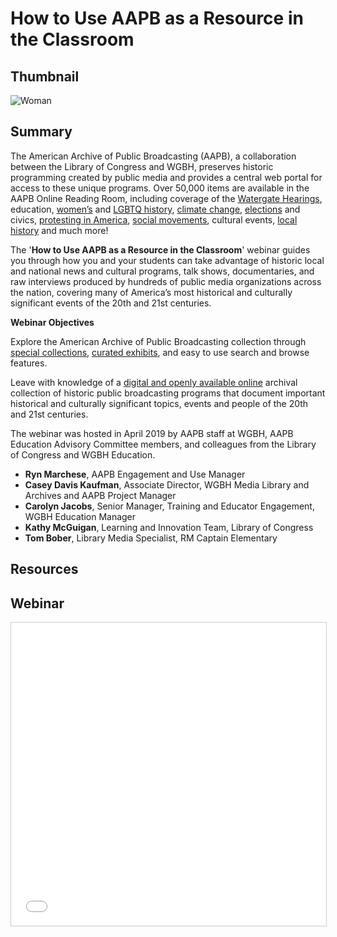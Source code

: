 # How to Use AAPB as a Resource in the Classroom

## Thumbnail

![Woman](https://s3.amazonaws.com/americanarchive.org/special-collections/Woman.jpg "Woman")

## Summary

The American Archive of Public Broadcasting (AAPB), a collaboration between the Library of Congress and WGBH, preserves historic programming created by public media and provides a central web portal for access to these unique programs. Over 50,000 items are available in the AAPB Online Reading Room, including coverage of the [Watergate Hearings](/exhibits/watergate), education, [women’s](/special_collections/woman-series) and [LGBTQ history](/special_collections/lgbt), [climate change](/exhibits/climate-change), [elections](/exhibits/presidential-elections) and civics, [protesting in America](/exhibits/first-amendment), [social movements](/exhibits/civil-rights), cultural events, [local history](/participating-orgs) and much more!

The '**How to Use AAPB as a Resource in the Classroom**' webinar guides you through how you and your students can take advantage of historic local and national news and cultural programs, talk shows, documentaries, and raw interviews produced by hundreds of public media organizations across the nation, covering many of America’s most historical and culturally significant events of the 20th and 21st centuries.

**Webinar Objectives**

Explore the American Archive of Public Broadcasting collection through [special collections](/special_collections), [curated exhibits](/exhibits), and easy to use search and browse features.

Leave with knowledge of a [digital and openly available online](/) archival collection of historic public broadcasting programs that document important historical and culturally significant topics, events and people of the 20th and 21st centuries.

The webinar was hosted in April 2019 by AAPB staff at WGBH, AAPB Education Advisory Committee members, and colleagues from the Library of Congress and WGBH Education.

* **Ryn Marchese**, AAPB Engagement and Use Manager
* **Casey Davis Kaufman**, Associate Director, WGBH Media Library and Archives and AAPB Project Manager
* **Carolyn Jacobs**, Senior Manager, Training and Educator Engagement, WGBH Education Manager
* **Kathy McGuigan**, Learning and Innovation Team, Library of Congress
* **Tom Bober**, Library Media Specialist, RM Captain Elementary

## Resources

## Webinar

<iframe src="//www.slideshare.net/slideshow/embed_code/key/cn1piwVFVentub" width="595" height="485" frameborder="0" marginwidth="0" marginheight="0" scrolling="no" style="border:1px solid #CCC; border-width:1px; margin-bottom:5px; max-width: 100%;" allowfullscreen> </iframe>

